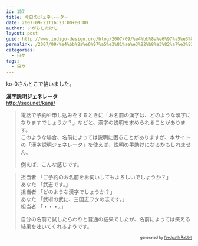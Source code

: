 ```yaml
---
id: 157
title: 今日のジェネレーター
date: 2007-09-21T16:23:00+00:00
author: いがらしたけし
layout: post
guid: http://www.indigo-design.org/blog/2007/09/%e4%bb%8a%e6%97%a5%e3%81%ae%e3%82%b8%e3%82%a7%e3%83%8d%e3%83%ac%e3%83%bc%e3%82%bf%e3%83%bc/
permalink: /2007/09/%e4%bb%8a%e6%97%a5%e3%81%ae%e3%82%b8%e3%82%a7%e3%83%8d%e3%83%ac%e3%83%bc%e3%82%bf%e3%83%bc/
categories:
  - 日々
tags:
  - 日々
---
```

ko-0さんとこで拾いました。

<span style="font-weight: bold">漢字説明ジェネレータ</span>  
<http://seoi.net/kanji/>
  


> 電話で予約や申し込みをするときに「お名前の漢字は、どのような漢字になりますでしょうか？」などと、漢字の説明を求められることがあります。  
> このような場合、名前によっては説明に困ることがありますが、本サイトの「漢字説明ジェネレータ」を使えば、説明の手助けになるかもしれません。</p>
例えば、こんな感じです。
  


> 担当者 「ご予約のお名前をお伺いしてもよろしいでしょうか？」&nbsp;&nbsp; &nbsp;  
> あなた 「武志です。」&nbsp;&nbsp; &nbsp;  
> 担当者 「どのような漢字でしょうか？」&nbsp;&nbsp; &nbsp;  
> あなた 「武術の武に、三国志ヲタの志です。」&nbsp;&nbsp; &nbsp;  
> 担当者 「・・・。」</p>
自分の名前で試したらわりと普通の結果でしたが、名前によっては笑える結果を吐いてくれるようです。

<!--feedpath info start-->

<div style="text-align: right;font-size: 10px">
  &nbsp;&nbsp;<span>generated by <a href="http://feedpath.jp" title="feedpath Rabbit" target="_blank">feedpath Rabbit</a></span>
</div>

<!--feedpath info end-->
